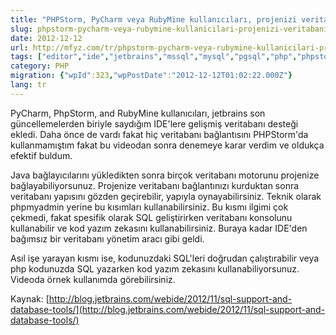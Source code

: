 ```yaml
---
title: "PHPStorm, PyCharm veya RubyMine kullanıcıları, projenizi veritabanı entegrasyonu ile geliştirin"
slug: phpstorm-pycharm-veya-rubymine-kullanicilari-projenizi-veritabani-entegrasyonu-ile-gelistirin
date: 2012-12-12
url: http://mfyz.com/tr/phpstorm-pycharm-veya-rubymine-kullanicilari-projenizi-veritabani-entegrasyonu-ile-gelistirin/
tags: ["editor","ide","jetbrains","mssql","mysql","pgsql","php","phpstorm","postgresql","pycharm","python","ruby","rubymine","sql"]
category: PHP
migration: {"wpId":323,"wpPostDate":"2012-12-12T01:02:22.000Z"}
lang: tr
---
```


PyCharm, PhpStorm, and RubyMine kullanıcıları, jetbrains son güncellemelerden biriyle saydığım IDE'lere gelişmiş veritabanı desteği ekledi. Daha önce de vardı fakat hiç veritabanı bağlantısını PHPStorm'da kullanmamıştım fakat bu videodan sonra denemeye karar verdim ve oldukça efektif buldum.

Java bağlayıcılarını yükledikten sonra birçok veritabanı motorunu projenize bağlayabiliyorsunuz. Projenize veritabanı bağlantınızı kurduktan sonra veritabanı yapısını gözden geçirebilir, yapıyla oynayabilirsiniz. Teknik olarak phpmyadmin yerine bu kısımları kullanabilirsiniz. Bu kısmı ilgimi çok çekmedi, fakat spesifik olarak SQL geliştirirken veritabanı konsolunu kullanabilir ve kod yazım zekasını kullanabilirsiniz. Buraya kadar IDE'den bağımsız bir veritabanı yönetim aracı gibi geldi.

Asıl işe yarayan kısmı ise, kodunuzdaki SQL'leri doğrudan çalıştırabilir veya php kodunuzda SQL yazarken kod yazım zekasını kullanabiliyorsunuz. Videoda örnek kullanımda görebilirsiniz.

Kaynak: [http://blog.jetbrains.com/webide/2012/11/sql-support-and-database-tools/](http://blog.jetbrains.com/webide/2012/11/sql-support-and-database-tools/)